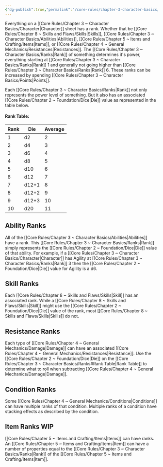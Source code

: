 ```yaml
---
{"dg-publish":true,"permalink":"/core-rules/chapter-3-character-basics/ranks/"}
---
```


Everything on a [[Core Rules/Chapter 3 ~ Character Basics/Character\|Character]] sheet has a rank. Whether that be [[Core Rules/Chapter 8 ~ Skills and Flaws/Skills\|Skills]], [[Core Rules/Chapter 3 ~ Character Basics/Abilities\|Abilities]], [[Core Rules/Chapter 5 ~ Items and Crafting/Items\|Items]], or [[Core Rules/Chapter 4 ~ General Mechanics/Resistances\|Resistances]]. The [[Core Rules/Chapter 3 ~ Character Basics/Ranks\|Rank]] of something determines it's power, everything starting at [[Core Rules/Chapter 3 ~ Character Basics/Ranks\|Rank]] 1 and generally not going higher than [[Core Rules/Chapter 3 ~ Character Basics/Ranks\|Rank]] 6. These ranks can be increased by spending [[Core Rules/Chapter 3 ~ Character Basics/Points\|Points]].

Each [[Core Rules/Chapter 3 ~ Character Basics/Ranks\|Rank]] not only represents the power level of something. But it also has an associated [[Core Rules/Chapter 2 ~ Foundation/Dice\|Die]] value as represented in the table below.
#### Rank Table:
| Rank | Die | Average |
| ---- | ---- | ---- |
| 1 | d2 | 2 |
| 2 | d4 | 3 |
| 3 | d6 | 4 |
| 4 | d8 | 5 |
| 5 | d10 | 6 |
| 6 | d12 | 7 |
| 7 | d12+1 | 8 |
| 8 | d12+2 | 9 |
| 9 | d12+3 | 10 |
| 10 | d20 | 11 |

## Ability Ranks
All of the [[Core Rules/Chapter 3 ~ Character Basics/Abilities\|Abilities]] have a rank. This [[Core Rules/Chapter 3 ~ Character Basics/Ranks\|Rank]] simply represents the [[Core Rules/Chapter 2 ~ Foundation/Dice\|Die]] value of that ability. For example, if a [[Core Rules/Chapter 3 ~ Character Basics/Character\|Character]] has Agility at [[Core Rules/Chapter 3 ~ Character Basics/Ranks\|Rank]] 3 then the [[Core Rules/Chapter 2 ~ Foundation/Dice\|Die]] value for Agility is a d6.

## Skill Ranks
Each [[Core Rules/Chapter 8 ~ Skills and Flaws/Skills\|Skill]] has an associated rank. While a [[Core Rules/Chapter 8 ~ Skills and Flaws/Skills\|Skill]] might use the [[Core Rules/Chapter 2 ~ Foundation/Dice\|Die]] value of the rank, most [[Core Rules/Chapter 8 ~ Skills and Flaws/Skills\|Skills]] do not.

## Resistance Ranks
Each type of [[Core Rules/Chapter 4 ~ General Mechanics/Damage\|Damage]] can have an associated [[Core Rules/Chapter 4 ~ General Mechanics/Resistances\|Resistance]]. Use the [[Core Rules/Chapter 2 ~ Foundation/Dice\|Die]] on the [[Core Rules/Chapter 3 ~ Character Basics/Ranks#Rank Table\|Rank Table]] to determine what to roll when subtracting [[Core Rules/Chapter 4 ~ General Mechanics/Damage\|Damage]].

## Condition Ranks
Some [[Core Rules/Chapter 4 ~ General Mechanics/Conditions\|Conditions]] can have multiple ranks of that condition. Multiple ranks of a condition have stacking effects as described by the condition.

## Item Ranks WIP
[[Core Rules/Chapter 5 ~ Items and Crafting/Items\|Items]] can have ranks. An [[Core Rules/Chapter 5 ~ Items and Crafting/Items\|Item]] can have a number of properties equal to the [[Core Rules/Chapter 3 ~ Character Basics/Ranks\|Rank]] of the [[Core Rules/Chapter 5 ~ Items and Crafting/Items\|Item]].